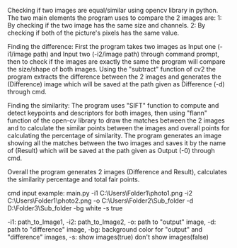 Checking if two images are equal/similar using opencv library in python.
The two main elements the program uses to compare the 2 images are:
1: By checking if the two image has the same size and channels.
2: By checking if both of the picture's pixels has the same value.

Finding the difference:
First the program takes two images as Input one (-i1/image path) and Input two (-i2/image path) through command prompt, then to check if the images are exactly the same the program will compare the size/shape of both images. Using the "subtract" function of cv2 the program extracts the difference between the 2 images and generates the (Difference) image which will be saved at the path given as Difference (-d) through cmd. 

Finding the similarity:
The program uses "SIFT" function to compute and detect keypoints and descriptors for both images, then using "flann"  function of the open-cv library to draw the matches between the 2 images and to calculate the similar points between the images and overall points for calculating the percentage of similarity. The program generates an image showing all the matches between the two images and saves it by the name of (Result) which will be saved at the path given as Output (-0) through cmd.

Overall the program generates 2 images (Difference and Result), calculates the similarity percentage and total fair points.

cmd input example: main.py -i1 C:\Users\Folder1\photo1.png -i2 C:\Users\Folder1\photo2.png -o C:\Users\Folder2\Sub_folder -d D:\Folder3\Sub_folder -bg white -s true

-i1: path_to_Image1, -i2: path_to_Image2, -o: path to "output" image, -d: path to "difference" image, -bg: background color for "output" and "difference" images, -s: show images(true) don't show images(false)
